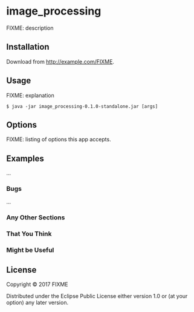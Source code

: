 # image_processing

FIXME: description

## Installation

Download from http://example.com/FIXME.

## Usage

FIXME: explanation

    $ java -jar image_processing-0.1.0-standalone.jar [args]

## Options

FIXME: listing of options this app accepts.

## Examples

...

### Bugs

...

### Any Other Sections
### That You Think
### Might be Useful

## License

Copyright © 2017 FIXME

Distributed under the Eclipse Public License either version 1.0 or (at
your option) any later version.
